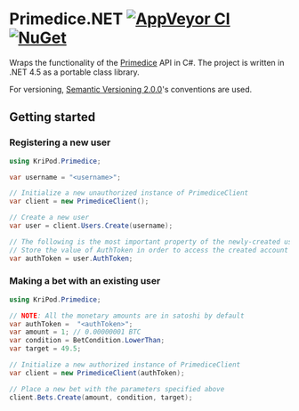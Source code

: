 # Primedice.NET [![AppVeyor CI](https://img.shields.io/appveyor/ci/kripod/primedice-net/master.svg)](https://ci.appveyor.com/project/kripod/primedice-net) [![NuGet](https://img.shields.io/nuget/v/Primedice.NET.svg)](https://www.nuget.org/packages/Primedice.NET)
Wraps the functionality of the [Primedice][] API in C#.
The project is written in .NET 4.5 as a portable class library.

For versioning, [Semantic Versioning 2.0.0][]'s conventions are used.

[Primedice]: https://primedice.com
[Semantic Versioning 2.0.0]: http://semver.org/spec/v2.0.0.html

## Getting started
### Registering a new user
``` csharp
using KriPod.Primedice;

var username = "<username>";

// Initialize a new unauthorized instance of PrimediceClient
var client = new PrimediceClient();

// Create a new user
var user = client.Users.Create(username);

// The following is the most important property of the newly-created user
// Store the value of AuthToken in order to access the created account later
var authToken = user.AuthToken;
```

### Making a bet with an existing user
``` csharp
using KriPod.Primedice;

// NOTE: All the monetary amounts are in satoshi by default
var authToken =  "<authToken>";
var amount = 1; // 0.00000001 BTC
var condition = BetCondition.LowerThan;
var target = 49.5;

// Initialize a new authorized instance of PrimediceClient
var client = new PrimediceClient(authToken);

// Place a new bet with the parameters specified above
client.Bets.Create(amount, condition, target);
```
